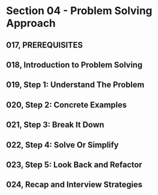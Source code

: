 # Section 04 - Problem Solving Approach

## 017, PREREQUISITES

## 018, Introduction to Problem Solving

## 019, Step 1: Understand The Problem

## 020, Step 2: Concrete Examples

## 021, Step 3: Break It Down

## 022, Step 4: Solve Or Simplify

## 023, Step 5: Look Back and Refactor

## 024, Recap and Interview Strategies
